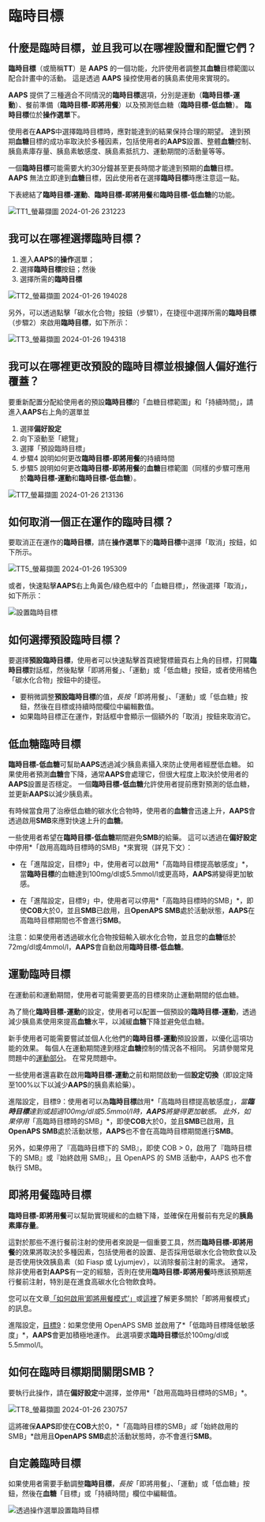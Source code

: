 # 臨時目標

## 什麼是臨時目標，並且我可以在哪裡設置和配置它們？

**臨時目標**（或簡稱**TT**）是 **AAPS** 的一個功能，允許使用者調整其**血糖**目標範圍以配合計畫中的活動。 這是透過 **AAPS** 操控使用者的胰島素使用來實現的。

**AAPS** 提供了三種適合不同情況的**臨時目標**選項，分別是運動（**臨時目標-運動**）、餐前準備（**臨時目標-即將用餐**）以及預測低血糖（**臨時目標-低血糖**）。 **臨時目標**位於**操作選單**下。

使用者在**AAPS**中選擇臨時目標時，應對能達到的結果保持合理的期望。 達到預期**血糖**目標的成功率取決於多種因素，包括使用者的**AAPS**設置、整體**血糖**控制、胰島素庫存量、胰島素敏感度、胰島素抵抗力、運動期間的活動量等等。

一個**臨時目標**可能需要大約30分鐘甚至更長時間才能達到預期的**血糖**目標。 **AAPS** 無法立即達到**血糖**目標，因此使用者在選擇**臨時目標**時應注意這一點。

下表總結了**臨時目標-運動**、**臨時目標-即將用餐**和**臨時目標-低血糖**的功能。

![TT1_螢幕擷圖 2024-01-26 231223](https://github.com/openaps/AndroidAPSdocs/assets/137224335/73eeadf1-c17e-4955-afd8-f49c281331e3)

## 我可以在哪裡選擇臨時目標？

1. 進入**AAPS**的**操作**選單；
2. 選擇**臨時目標**按鈕；然後
3. 選擇所需的**臨時目標**

![TT2_螢幕擷圖 2024-01-26 194028](https://github.com/openaps/AndroidAPSdocs/assets/137224335/9b53d358-dc97-4dc5-9ffc-3d24bceea203)

另外，可以透過點擊「碳水化合物」按鈕（步驟1），在捷徑中選擇所需的**臨時目標**（步驟2）來啟用**臨時目標**，如下所示：

![TT3_螢幕擷圖 2024-01-26 194318](https://github.com/openaps/AndroidAPSdocs/assets/137224335/a0627667-fb73-4791-8a1a-328eaaf1af2a)

## 我可以在哪裡更改預設的**臨時目標**並根據個人偏好進行覆蓋？

要重新配置分配給使用者的預設**臨時目標**的「血糖目標範圍」和「持續時間」，請進入**AAPS**右上角的選單並

1. 選擇**偏好設定** 
2. 向下滾動至「總覽」 
3. 選擇「預設臨時目標」
4. 步驟4 說明如何更改**臨時目標-即將用餐**的持續時間
5. 步驟5 說明如何更改**臨時目標-即將用餐**的**血糖**目標範圍（同樣的步驟可應用於**臨時目標-運動**和**臨時目標-低血糖**）。

![TT7_螢幕擷圖 2024-01-26 213136](https://github.com/openaps/AndroidAPSdocs/assets/137224335/82cc08af-82bf-49e2-9a66-178fc9f6aa56)

## 如何取消一個正在運作的**臨時目標**？

要取消正在運作的**臨時目標**，請在**操作選單**下的**臨時目標**中選擇「取消」按鈕，如下所示。

![TT5_螢幕擷圖 2024-01-26 195309](https://github.com/openaps/AndroidAPSdocs/assets/137224335/a9299ec6-34ef-43da-a36c-4c06340878dc)

或者，快速點擊**AAPS**右上角黃色/綠色框中的「血糖目標」，然後選擇「取消」，如下所示：

![設置臨時目標](../images/TempTarget_Set2.png)

## 如何選擇**預設臨時目標**？

要選擇**預設臨時目標**，使用者可以快速點擊首頁總覽標籤頁右上角的目標，打開**臨時目標**對話框，然後點擊「即將用餐」、「運動」或「低血糖」按鈕，或者使用橘色「碳水化合物」按鈕中的捷徑。

- 要稍微調整**預設臨時目標**的值，*長按*「即將用餐」、「運動」或「低血糖」按鈕，然後在目標或持續時間欄位中編輯數值。
- 如果臨時目標正在運作，對話框中會顯示一個額外的「取消」按鈕來取消它。

## 低血糖臨時目標

**臨時目標-低血糖**可幫助**AAPS**透過減少胰島素攝入來防止使用者經歷低血糖。 如果使用者預測**血糖**會下降，通常**AAPS**會處理它，但很大程度上取決於使用者的**AAPS**設置是否穩定。 一個**臨時目標-低血糖**允許使用者提前應對預測的低血糖，並更新**AAPS**以減少胰島素。

有時候當食用了治療低血糖的碳水化合物時，使用者的**血糖**會迅速上升，**AAPS**會透過啟用**SMB**來應對快速上升的**血糖**。

一些使用者希望在**臨時目標-低血糖**期間避免**SMB**的給藥。 這可以透過在**偏好設定**中停用*「啟用高臨時目標時的SMB」*來實現（詳見下文）：

- 在「進階設定，目標9」中，使用者可以啟用*「高臨時目標提高敏感度」*，當**臨時目標**的血糖達到100mg/dl或5.5mmol/l或更高時，**AAPS**將變得更加敏感。

- 在「進階設定，目標9」中，使用者可以停用*「高臨時目標時的SMB」*，即使**COB**大於0，並且**SMB**已啟用，且**OpenAPS SMB**處於活動狀態，**AAPS**在高臨時目標期間也不會進行**SMB**。

注意：如果使用者透過碳水化合物按鈕輸入碳水化合物，並且您的**血糖**低於72mg/dl或4mmol/l，**AAPS**會自動啟用**臨時目標-低血糖**。

## 運動臨時目標

在運動前和運動期間，使用者可能需要更高的目標來防止運動期間的低血糖。

為了簡化**臨時目標-運動**的設定，使用者可以配置一個預設的**臨時目標-運動**，透過減少胰島素使用來提高**血糖**水平，以減緩**血糖**下降並避免低血糖。

新手使用者可能需要嘗試並個人化他們的**臨時目標-運動**預設設置，以優化這項功能的效果。 每個人在運動期間達到穩定**血糖**控制的情況各不相同。 另請參閱常見問題中的[運動部分](FAQ-sports)。 在常見問題中。

一些使用者還喜歡在啟用**臨時目標-運動**之前和期間啟動一個**設定切換**（即設定降至100%以下以減少**AAPS**的胰島素給藥）。

進階設定，目標9：使用者可以為**臨時目標**啟用*「高臨時目標提高敏感度」*，當**臨時目標**達到或超過100mg/dl或5.5mmol/l時，**AAPS**將變得更加敏感。 此外，如果停用*「高臨時目標時的SMB」*，即使**COB**大於0，並且**SMB**已啟用，且**OpenAPS SMB**處於活動狀態，**AAPS**也不會在高臨時目標期間進行**SMB**。

另外，如果停用了『高臨時目標下的 SMB』，即使 COB > 0，啟用了『臨時目標下的 SMB』或『始終啟用 SMB』，且 OpenAPS 的 SMB 活動中，AAPS 也不會執行 SMB。

## 即將用餐臨時目標

**臨時目標-即將用餐**可以幫助實現緩和的血糖下降，並確保在用餐前有充足的**胰島素庫存量**。

這對於那些不進行餐前注射的使用者來說是一個重要工具，然而**臨時目標-即將用餐**的效果將取決於多種因素，包括使用者的設置、是否採用低碳水化合物飲食以及是否使用快效胰島素（如 Fiasp 或 Lyjumjev），以消除餐前注射的需求。 通常，除非使用者對**AAPS**有一定的經驗，否則在使用**臨時目標-即將用餐**時應該預期進行餐前注射，特別是在進食高碳水化合物飲食時。

您可以在文章[「如何啟用‘即將用餐模式’」](https://diyps.org/2015/03/26/how-to-do-eating-soon-mode-diyps-lessons-learned/)或[這裡](https://diyps.org/tag/eating-soon-mode/)了解更多關於「即將用餐模式」的訊息。

進階設定，[目標9](Objectives-objective-9-enabling-additional-oref1-features-for-daytime-use-such-as-super-micro-bolus-smb)：如果您使用 OpenAPS SMB 並啟用了*「低臨時目標降低敏感度」*，**AAPS**會更加積極地運作。 此選項要求**臨時目標**低於100mg/dl或5.5mmol/l。

## 如何在臨時目標期間關閉**SMB**？

要執行此操作，請在**偏好設定**中選擇，並停用*「啟用高臨時目標時的SMB」*。

![TT8_螢幕擷圖 2024-01-26 230757](https://github.com/openaps/AndroidAPSdocs/assets/137224335/4471540e-fe2a-4ade-8f99-18ca0372da52)

這將確保**AAPS**即使在**COB**大於0，*「高臨時目標的SMB」*或*「始終啟用的SMB」*啟用且**OpenAPS SMB**處於活動狀態時，亦不會進行**SMB**。

## 自定義臨時目標

如果使用者需要手動調整**臨時目標**，*長按*「即將用餐」、「運動」或「低血糖」按鈕，然後在**血糖**「目標」或「持續時間」欄位中編輯值。

![透過操作選單設置臨時目標](../images/TempTarget_ActionTab.png)
